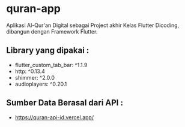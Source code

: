 # quran-app

Aplikasi Al-Qur'an Digital sebagai Project akhir Kelas Flutter Dicoding, dibangun dengan Framework Flutter.

## Library yang dipakai :
- flutter_custom_tab_bar: ^1.1.9
- http: ^0.13.4
- shimmer: ^2.0.0
- audioplayers: ^0.20.1

## Sumber Data Berasal dari API :
- https://quran-api-id.vercel.app/

